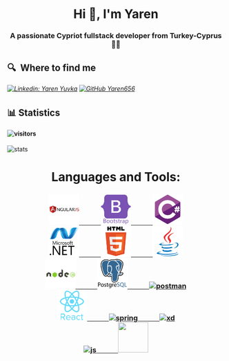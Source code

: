 <h1 align="center">Hi 👋, I'm Yaren</h1>
<h3 align="center">A passionate Cypriot fullstack developer from Turkey-Cyprus 👩🏼 </h3>




## 🔍  Where to find me
###### [![Linkedin: Yaren Yuvka](https://img.shields.io/badge/-LinkedIn-blue?style=flat-square&logo=Linkedin&logoColor=white&link=https://www.linkedin.com/in/yarenyuvka//)](https://www.linkedin.com/in/yarenyuvka/) [![GitHub Yaren656](https://img.shields.io/github/followers/yaren656?label=follow&style=social)](https://github.com/Yaren656) 

## 📊 Statistics
#### ![visitors](https://visitor-badge.laobi.icu/badge?page_id=yaren656)
![stats](https://github-readme-stats.vercel.app/api?username=Yaren656&&show_icons=true&theme=tokyonight)

<h1 align="center">Languages and Tools:</h1><h3>
<p align="center"><a href="https://angular.io" target="_blank"> <img src="https://raw.githubusercontent.com/devicons/devicon/master/icons/angularjs/angularjs-original-wordmark.svg" alt="angularjs" width="70" height="70"/> </a> <a href="https://getbootstrap.com" target="_blank"> &nbsp; &nbsp; &nbsp; &nbsp; &nbsp; &nbsp; <img src="https://raw.githubusercontent.com/devicons/devicon/master/icons/bootstrap/bootstrap-plain-wordmark.svg" alt="bootstrap" width="70" height="70"/> </a>  <a href="https://www.w3schools.com/cs/" target="_blank"> &nbsp; &nbsp; &nbsp; &nbsp; &nbsp; &nbsp; <img src="https://raw.githubusercontent.com/devicons/devicon/master/icons/csharp/csharp-original.svg" alt="csharp" width="70" height="70"/> </a><a href="https://dotnet.microsoft.com/" target="_blank"> <br/> <img src="https://raw.githubusercontent.com/devicons/devicon/master/icons/dot-net/dot-net-original-wordmark.svg" alt="dotnet" width="70" height="70"/> </a><a href="https://www.w3.org/html/" target="_blank"> &nbsp; &nbsp; &nbsp; &nbsp; &nbsp; &nbsp; <img src="https://raw.githubusercontent.com/devicons/devicon/master/icons/html5/html5-original-wordmark.svg" alt="html5" width="70" height="70"/> 
</a><a href="https://www.java.com" target="_blank"> &nbsp; &nbsp; &nbsp; &nbsp; &nbsp; &nbsp; <img src="https://raw.githubusercontent.com/devicons/devicon/master/icons/java/java-original.svg" alt="java" width="70" height="70"/> </a><a href="https://nodejs.org" target="_blank"> <br/> <img src="https://raw.githubusercontent.com/devicons/devicon/master/icons/nodejs/nodejs-original-wordmark.svg" alt="nodejs" width="70" height="70"/> </a><a href="https://www.postgresql.org" target="_blank"> &nbsp; &nbsp; &nbsp; &nbsp; &nbsp; &nbsp; <img src="https://raw.githubusercontent.com/devicons/devicon/master/icons/postgresql/postgresql-original-wordmark.svg" alt="postgresql" width="70" height="70"/> </a><a href="https://postman.com" target="_blank"> &nbsp; &nbsp; &nbsp; &nbsp; &nbsp; &nbsp; <img src="https://www.vectorlogo.zone/logos/getpostman/getpostman-icon.svg" alt="postman" width="70" height="70"/> </a><a href="https://reactjs.org/" target="_blank"> <br/> <img src="https://raw.githubusercontent.com/devicons/devicon/master/icons/react/react-original-wordmark.svg" alt="react" width="70" height="70"/> </a><a href="https://spring.io/" target="_blank"> &nbsp; &nbsp; &nbsp; &nbsp; &nbsp; &nbsp; <img src="https://www.vectorlogo.zone/logos/springio/springio-icon.svg" alt="spring" width="70" height="70"/> </a><a href="https://www.adobe.com/products/xd.html" target="_blank"> &nbsp; &nbsp; &nbsp; &nbsp; &nbsp; &nbsp; <img src="https://cdn.worldvectorlogo.com/logos/adobe-xd.svg" alt="xd" width="70" height="70"/> <br> <img src="https://cdn.jsdelivr.net/gh/devicons/devicon/icons/javascript/javascript-original.svg" alt="js" width="70" height="70" </a><a href="https://www.vectorlogo.zone" target="_blank"> &nbsp; &nbsp; &nbsp; &nbsp; &nbsp; &nbsp; <img src="https://www.vectorlogo.zone/logos/python/python-vertical.svg" width="70" height="70" /> </a> </br> </p></h3>










